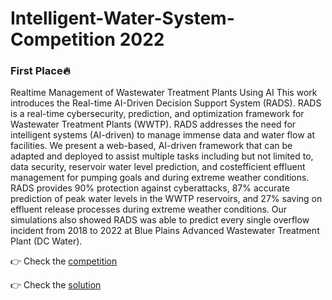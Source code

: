 # Intelligent-Water-System-Competition 2022
### First Place:fire:
Realtime Management of Wastewater Treatment Plants Using AI
This work introduces the Real-time AI-Driven Decision Support System (RADS). RADS is a real-time
cybersecurity, prediction, and optimization framework for Wastewater Treatment Plants (WWTP). RADS
addresses the need for intelligent systems (AI-driven) to manage immense data and water flow at
facilities. We present a web-based, AI-driven framework that can be adapted and deployed to assist
multiple tasks including but not limited to, data security, reservoir water level prediction, and costefficient effluent management for pumping goals and during extreme weather conditions. RADS provides
90% protection against cyberattacks, 87% accurate prediction of peak water levels in the WWTP
reservoirs, and 27% saving on effluent release processes during extreme weather conditions. Our
simulations also showed RADS was able to predict every single overflow incident from 2018 to 2022 at
Blue Plains Advanced Wastewater Treatment Plant (DC Water).

:point_right: Check the [competition](https://www.waterrf.org/intelligent-water-systems-challenge)


:point_right: Check the [solution](https://www.waterrf.org/sites/default/files/file/2022-11/2022_IWS-Challenge-Solution_Virginia-Tech.pdf)
